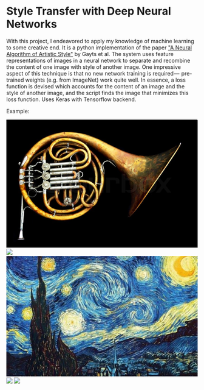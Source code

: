 # Style Transfer with Deep Neural Networks
With this project, I endeavored to apply my knowledge of machine learning to some creative end.
It is a python implementation of the paper <a target="_blank" href="https://arxiv.org/pdf/1508.06576.pdf">"A Neural Algorithm of Artistic Style"</a>
by Gayts et al. The system uses feature representations of images in a neural network to separate and recombine the content of one
image with style of another image. One impressive aspect of this technique is that no new network training is required — 
pre-trained weights (e.g. from ImageNet) work quite well. In essence, a loss function is devised which accounts for the content of
an image and the style of another image, and the script finds the image that minimizes this loss function.
Uses Keras with Tensorflow backend.

Example:

<img width="600" alight="middle" src="https://github.com/broden-wanner/artwithai/blob/master/initial_images/french_horn.jpg">
<img width="100" src="https://img.icons8.com/metro/1600/plus-math.png">
<img width="600" src="https://github.com/broden-wanner/artwithai/blob/master/initial_images/starry_night.jpg">
<img width="100" src="https://img.icons8.com/metro/1600/equal-sign.png">
<img width="600" src="https://github.com/broden-wanner/artwithai/blob/master/output/horn_and_starry_night/collected_images.gif">
